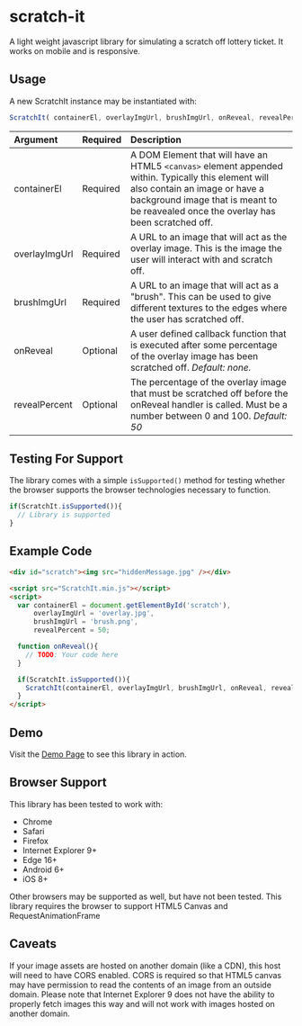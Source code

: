 # scratch-it
A light weight javascript library for simulating a scratch off lottery ticket.  It works on mobile and is responsive.

## Usage
A new ScratchIt instance may be instantiated with:

```javascript
ScratchIt( containerEl, overlayImgUrl, brushImgUrl, onReveal, revealPercent );
```
|Argument   |Required   |Description   |
| :------------ | :------------ | :------------ |
|containerEl   |Required   |A DOM Element that will have an HTML5 `<canvas>` element appended within. Typically this element will also contain an image or have a background image that is meant to be reavealed once the overlay has been scratched off.   |
|overlayImgUrl   |Required   |A URL to an image that will act as the overlay image. This is the image the user will interact with and scratch off.   |
|brushImgUrl   |Required   |A URL to an image that will act as a "brush". This can be used to give different textures to the edges where the user has scratched off.   |
|onReveal   |Optional   |A user defined callback function that is executed after some percentage of the overlay image has been scratched off. *Default: none.*   |
|revealPercent   |Optional   |The percentage of the overlay image that must be scratched off before the onReveal handler is called. Must be a number between 0 and 100. *Default: 50*   |

## Testing For Support
The library comes with a simple `isSupported()` method for testing whether the browser supports the browser technologies necessary to function.

```javascript
if(ScratchIt.isSupported()){
  // Library is supported
}
```

## Example Code
```html
<div id="scratch"><img src="hiddenMessage.jpg" /></div>

<script src="ScratchIt.min.js"></script>
<script>
  var containerEl = document.getElementById('scratch'),
      overlayImgUrl = 'overlay.jpg',
      brushImgUrl = 'brush.png',
      revealPercent = 50;

  function onReveal(){
    // TODO: Your code here
  }

  if(ScratchIt.isSupported()){
    ScratchIt(containerEl, overlayImgUrl, brushImgUrl, onReveal, revealPercent);
  }
</script>
```

## Demo
Visit the [Demo Page](https://porcupine021.github.io/scratch-it/demo/) to see this library in action.

## Browser Support
This library has been tested to work with:
- Chrome
- Safari
- Firefox
- Internet Explorer 9+
- Edge 16+
- Android 6+
- iOS 8+

Other browsers may be supported as well, but have not been tested. This library requires the browser to support HTML5 Canvas and RequestAnimationFrame

## Caveats
If your image assets are hosted on another domain (like a CDN), this host will need to have CORS enabled.  CORS is required so that HTML5 canvas may have permission to read the contents of an image from an outside domain.  Please note that Internet Explorer 9 does not have the ability to properly fetch images this way and will not work with images hosted on another domain.
